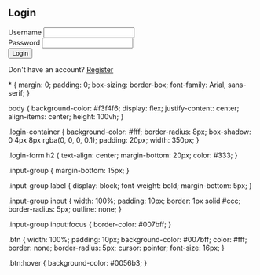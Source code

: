 <!DOCTYPE html>
<html lang="en">
<head>
  <meta charset="UTF-8">
  <meta name="viewport" content="width=device-width, initial-scale=1.0">
  <title>Login Page</title>
  <link rel="stylesheet" href="styles.css">
</head>
<body>
  <div class="login-container">
    <h2>Login</h2>
    <form action="submit_form.php" method="POST">
      <div class="input-box">
        <label for="username">Username</label>
        <input type="text" id="username" name="username" required>
      </div>
      <div class="input-box">
        <label for="password">Password</label>
        <input type="password" id="password" name="password" required>
      </div>
      <button type="submit">Login</button>
      <p class="register-link">Don't have an account? <a href="#">Register</a></p>
    </form>
  </div>
</body>
</html>
* {
  margin: 0;
  padding: 0;
  box-sizing: border-box;
  font-family: Arial, sans-serif;
}

body {
  background-color: #f3f4f6;
  display: flex;
  justify-content: center;
  align-items: center;
  height: 100vh;
}

.login-container {
  background-color: #fff;
  border-radius: 8px;
  box-shadow: 0 4px 8px rgba(0, 0, 0, 0.1);
  padding: 20px;
  width: 350px;
}

.login-form h2 {
  text-align: center;
  margin-bottom: 20px;
  color: #333;
}

.input-group {
  margin-bottom: 15px;
}

.input-group label {
  display: block;
  font-weight: bold;
  margin-bottom: 5px;
}

.input-group input {
  width: 100%;
  padding: 10px;
  border: 1px solid #ccc;
  border-radius: 5px;
  outline: none;
}

.input-group input:focus {
  border-color: #007bff;
}

.btn {
  width: 100%;
  padding: 10px;
  background-color: #007bff;
  color: #fff;
  border: none;
  border-radius: 5px;
  cursor: pointer;
  font-size: 16px;
}

.btn:hover {
  background-color: #0056b3;
}
